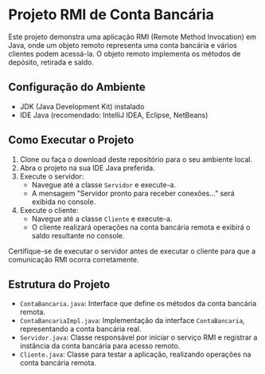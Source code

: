 # Projeto RMI de Conta Bancária

Este projeto demonstra uma aplicação RMI (Remote Method Invocation) em Java, onde um objeto remoto representa uma conta bancária e vários clientes podem acessá-la. O objeto remoto implementa os métodos de depósito, retirada e saldo.

## Configuração do Ambiente

- JDK (Java Development Kit) instalado
- IDE Java (recomendado: IntelliJ IDEA, Eclipse, NetBeans)

## Como Executar o Projeto

1. Clone ou faça o download deste repositório para o seu ambiente local.
2. Abra o projeto na sua IDE Java preferida.
3. Execute o servidor:
    - Navegue até a classe `Servidor` e execute-a.
    - A mensagem "Servidor pronto para receber conexões..." será exibida no console.
4. Execute o cliente:
    - Navegue até a classe `Cliente` e execute-a.
    - O cliente realizará operações na conta bancária remota e exibirá o saldo resultante no console.

Certifique-se de executar o servidor antes de executar o cliente para que a comunicação RMI ocorra corretamente.

## Estrutura do Projeto

- `ContaBancaria.java`: Interface que define os métodos da conta bancária remota.
- `ContaBancariaImpl.java`: Implementação da interface `ContaBancaria`, representando a conta bancária real.
- `Servidor.java`: Classe responsável por iniciar o serviço RMI e registrar a instância da conta bancária para acesso remoto.
- `Cliente.java`: Classe para testar a aplicação, realizando operações na conta bancária remota.